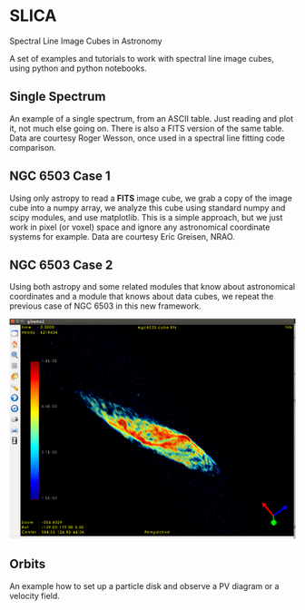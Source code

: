 # SLICA
Spectral Line Image Cubes in Astronomy

A set of examples and tutorials to work with spectral line image cubes, using python and python notebooks.

## Single Spectrum
An example of a single spectrum, from an ASCII table. Just reading and plot it, not much else going on. There is also a FITS version of the same table. Data are courtesy Roger Wesson, once used in a spectral line fitting code comparison.

## NGC 6503 Case 1
Using only astropy to read a **FITS** image cube, we grab a copy of the image cube into a numpy array, we analyze this cube using standard numpy and scipy modules, and use matplotlib. This is a simple approach, but we just work in pixel (or  voxel) space and ignore any astronomical coordinate systems for example. Data are courtesy Eric Greisen, NRAO.

## NGC 6503 Case 2
Using both astropy and some related modules that know about astronomical coordinates and a module that knows about data cubes, we repeat the previous case of NGC 6503 in this new framework.

![Example CubeView for N6503](data/n6503-glnemo2.png "just an example cube")

## Orbits
An example how to set up a particle disk and observe a PV diagram or a velocity field.
